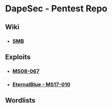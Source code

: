 # DapeSec - Pentest Repo

## Wiki

* ### [SMB](https://github.com/DapeSec/Pentest/wiki/SMB)

## Exploits

* ### [MS08-067](https://github.com/DapeSec/Pentest/tree/main/Exploits/ms08_067)
* ### [EternalBlue - MS17-010]()

## Wordlists

